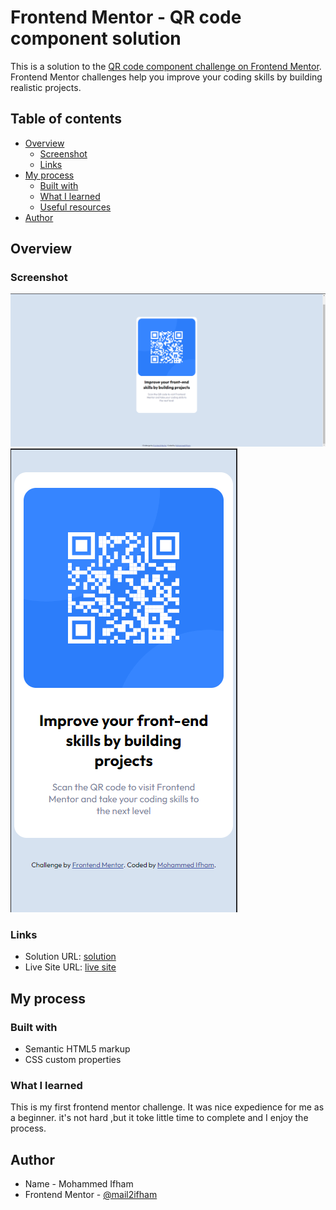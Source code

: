 # Frontend Mentor - QR code component solution

This is a solution to the [QR code component challenge on Frontend Mentor](https://www.frontendmentor.io/challenges/qr-code-component-iux_sIO_H). Frontend Mentor challenges help you improve your coding skills by building realistic projects. 

## Table of contents

- [Overview](#overview)
  - [Screenshot](#screenshot)
  - [Links](#links)
- [My process](#my-process)
  - [Built with](#built-with)
  - [What I learned](#what-i-learned)
  - [Useful resources](#useful-resources)
- [Author](#author)


## Overview

### Screenshot

![](./screenshots/Screeshot_desktop.png)
![](./screenshots/Screenshot_mobile.png)

### Links

- Solution URL: [solution](https://your-solution-url.com)
- Live Site URL: [live site](https://your-live-site-url.com)

## My process

### Built with

- Semantic HTML5 markup
- CSS custom properties

### What I learned

This is my first frontend mentor challenge. It was nice expedience for me as a beginner. it's not hard ,but it toke little time to complete and  I enjoy the process. 

## Author

- Name - Mohammed Ifham
- Frontend Mentor - [@mail2ifham](https://www.frontendmentor.io/profile/mail2ifham)
